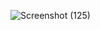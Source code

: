 ![Screenshot (125)](https://user-images.githubusercontent.com/69076815/120921199-3212d100-c6e0-11eb-9f0b-23aa89687d9b.png)

